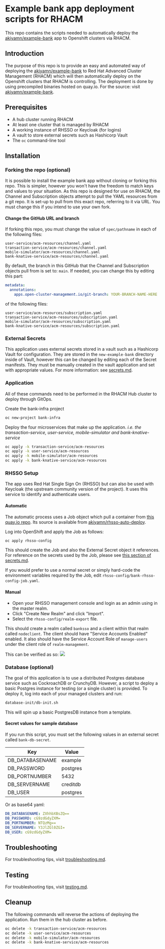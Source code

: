 # Example bank app deployment scripts for RHACM
This repo contains the scripts needed to automatically deploy the [akiyamn/example-bank](https://github.com/akiyamn/example-bank) app to Openshift clusters via RHACM.

## Introduction
The purpose of this repo is to provide an easy and automated way of deploying the [akiyamn/example-bank](https://github.com/akiyamn/example-bank) to Red Hat Advanced Cluster Management (RHACM) which will then automatically deploy on the Openshift clusters that RHACM is controlling. The deployment is done by using precompiled binaries hosted on quay.io. For the source: visit [akiyamn/example-bank](https://github.com/akiyamn/example-bank).

## Prerequisites
- A hub cluster running RHACM
- At least one cluster that is managed by RHACM
- A working instance of RHSSO or Keycloak (for logins)
- A vault to store external secrets such as Hashicorp Vault
- The `oc` command-line tool

## Installation

### Forking the repo (optional)
It is possible to install the example bank app without cloning or forking this repo. This is simpler, however you won't have the freedom to match keys and values to your situation. As this repo is designed for use on RHACM, the Channel and Subscription objects attempt to pull the YAML resources from a git repo. It is set-up to pull from this exact repo, referring to it via URL. You must change this if you intend to use your own fork.

#### Change the GitHub URL and branch
If forking this repo, you must change the value of `spec/pathname` in each of the following files:
```
user-service/acm-resources/channel.yaml
transaction-service/acm-resources/channel.yaml
mobile-simulator/acm-resources/channel.yaml
bank-knative-service/acm-resources/channel.yaml
```
By default, the branch in this GitHub that the Channel and Subscription objects pull from is set to: `main`.
If needed, you can change this by editing this part:
```yaml
metadata:
  annotations:
    apps.open-cluster-management.io/git-branch: YOUR-BRANCH-NAME-HERE
```
of the following files:
```
user-service/acm-resources/subscription.yaml
transaction-service/acm-resources/subscription.yaml
mobile-simulator/acm-resources/subscription.yaml
bank-knative-service/acm-resources/subscription.yaml
```

### External Secrets
This application uses external secrets stored in a vault such as a Hashicorp Vault for configuration.
They are stored in the `new-example-bank` directory inside of Vault, however this can be changed by editing each of the Secret manifests.
They must be manually created in the vault application and set with appropriate values.
For more information: see [secrets.md](secrets.md).

### Application

All of these commands need to be performed in the RHACM Hub cluster to deploy through GitOps.

Create the bank-infra project
```bash
oc new-project bank-infra
```

Deploy the four microservices that make up the application.
*i.e. the transaction-service, user-service, mobile-simulator and bank-knative-service*

```bash
oc apply -k transaction-service/acm-resources
oc apply -k user-service/acm-resources
oc apply -k mobile-simulator/acm-resources
oc apply -k bank-knative-service/acm-resources
```

### RHSSO Setup
The app uses Red Hat Single Sign On (RHSSO) but can also be used with Keycloak (the upstream community version of the project). It uses this service to identify and authenticate users.

#### Automatic
The automatic process uses a Job object which pull a container from [this quay.io repo](https://quay.io/repository/alexocc/bank-rhsso-config). Its source is available from [akiyamn/rhsso-auto-deploy](https://github.com/akiyamn/rhsso-auto-deploy).

Log into OpenShift and apply the Job as follows:
```bash
oc apply rhsso-config
```
This should create the Job and also the External Secret object it references. For reference on the secrets used by the Job, please see [this section of secrets.md](secrets.md#bank-rhsso-secrets).

If you would prefer to use a normal secret or simply hard-code the environment variables required by the Job, edit `rhsso-config/bank-rhsso-config-job.yaml`.

#### Manual

- Open your RHSSO management console and login as an admin using in the master realm.
- Click "Create New Realm" and click "Import".
- Select the `rhsso-config/realm-export` file.

This should create a realm called `banksso` and a client within that realm called `nodeclient`.
The client should have "Service Accounts Enabled" enabled. It also should have the Service Account Role of `manage-users` under the client role of `realm-management`.

This can be verified as so:
![](https://i.imgur.com/ysWVq7g.png)

### Database (optional)
The goal of this application is to use a distributed Postgres database service such as CockroachDB or CrunchyDB. However, a script to deploy a basic Postgres instance for testing (or a single cluster) is provided. To deploy it, log into each of your managed clusters and run:

```bash
database-init/db-init.sh
```

This will spin up a basic PostgresDB instance from a template. 

#### Secret values for sample database
If you run this script, you must set the following values in an external secret called `bank-db-secret`.

|Key|Value|
|-|-|
|DB_DATABASENAME|example|
|DB_PASSWORD|postgres|
|DB_PORTNUMBER|5432|
|DB_SERVERNAME|creditdb|
|DB_USER|postgres|

Or as base64 yaml:

```yaml
DB_DATABASENAME: ZXhhbXBsZQ==
DB_PASSWORD: cG9zdGdyZXM=
DB_PORTNUMBER: NTQzMg==
DB_SERVERNAME: Y3JlZGl0ZGI=
DB_USER: cG9zdGdyZXM=
```

## Troubleshooting
For troubleshooting tips, visit [troubleshooting.md](troubleshooting.md).

## Testing
For troubleshooting tips, visit [testing.md](testing.md).

## Cleanup

The following commands will reverse the actions of deploying the application. Run them in the hub cluster as before.

```bash
oc delete -k transaction-service/acm-resources
oc delete -k user-service/acm-resources
oc delete -k mobile-simulator/acm-resources
oc delete -k bank-knative-service/acm-resources
```
